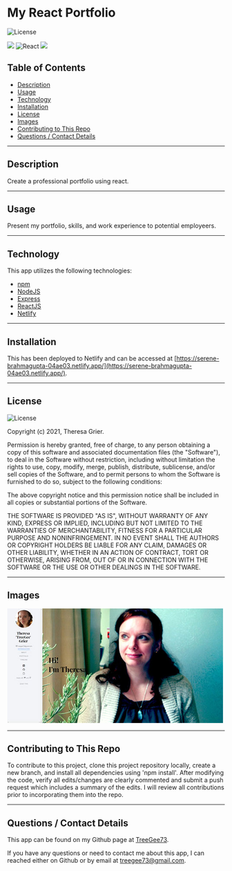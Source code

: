# My React Portfolio
![License](https://img.shields.io/badge/License-MIT-blue)

<img src="https://img.shields.io/badge/express.js%20-%23404d59.svg?&style=for-the-badge"/> <img alt="React" src="https://img.shields.io/badge/react%20-%2320232a.svg?&style=for-the-badge&logo=react&logoColor=%2361DAFB"/> <img src="https://img.shields.io/badge/node.js%20-%2343853D.svg?&style=for-the-badge&logo=node.js&logoColor=white"/>

## Table of Contents
  * [Description](#description)
  * [Usage](#usage)
  * [Technology](#technology)
  * [Installation](#installation)
  * [License](#license)
  * [Images](#images)
  * [Contributing to This Repo](#contributing-to-this-repo)
  * [Questions / Contact Details](#questions-/-contact-details)

---

  ## Description
Create a professional portfolio using react.

---

  ## Usage
Present my portfolio, skills, and work experience to potential employeers.

---

  ## Technology
This app utilizes the following technologies:
 - [npm](https://www.npmjs.com/)
 - [NodeJS](https://nodejs.org/)
 - [Express](https://www.npmjs.com/package/express)
 - [ReactJS](https://reactjs.org/)
 - [Netlify](https://app.netlify.com/)


---

  ## Installation

This has been deployed to Netlify and can be accessed at [https://serene-brahmagupta-04ae03.netlify.app/](https://serene-brahmagupta-04ae03.netlify.app/).

---

  ## License
![License](https://img.shields.io/badge/License-MIT-blue)

Copyright (c) 2021, Theresa Grier.

Permission is hereby granted, free of charge, to any person obtaining a copy of this software and associated documentation files (the "Software"), to deal in the Software without restriction, including without limitation the rights to use, copy, modify, merge, publish, distribute, sublicense, and/or sell copies of the Software, and to permit persons to whom the Software is furnished to do so, subject to the following conditions:

The above copyright notice and this permission notice shall be included in all copies or substantial portions of the Software.

THE SOFTWARE IS PROVIDED "AS IS", WITHOUT WARRANTY OF ANY KIND, EXPRESS OR IMPLIED, INCLUDING BUT NOT LIMITED TO THE WARRANTIES OF MERCHANTABILITY, FITNESS FOR A PARTICULAR PURPOSE AND NONINFRINGEMENT. IN NO EVENT SHALL THE AUTHORS OR COPYRIGHT HOLDERS BE LIABLE FOR ANY CLAIM, DAMAGES OR OTHER LIABILITY, WHETHER IN AN ACTION OF CONTRACT, TORT OR OTHERWISE, ARISING FROM, OUT OF OR IN CONNECTION WITH THE SOFTWARE OR THE USE OR OTHER DEALINGS IN THE SOFTWARE.

---

  ## Images
  
<img src="screenshot.jpg" />

---

  ## Contributing to This Repo
  To contribute to this project, clone this project repository locally, create a new branch, and install all dependencies using 'npm install'. After modifying the code, verify all edits/changes are clearly commented and submit a push request which includes a summary of the edits. I will review all contributions prior to incorporating them into the repo.

---

  ## Questions / Contact Details
  This app can be found on my Github page at [TreeGee73](https://github.com/TreeGee73).

  If you have any questions or need to contact me about this app, I can reached either on Github or by email at [treegee73@gmail.com](treegee73@gmail.com).